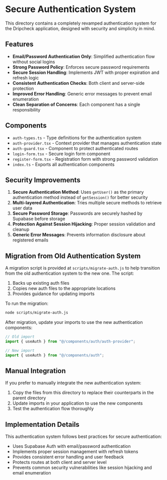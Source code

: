 # Secure Authentication System

This directory contains a completely revamped authentication system for the Dripcheck application, designed with security and simplicity in mind.

## Features

- **Email/Password Authentication Only**: Simplified authentication flow without social logins
- **Strong Password Policy**: Enforces secure password requirements
- **Secure Session Handling**: Implements JWT with proper expiration and refresh logic
- **Consistent Authentication Checks**: Both client and server-side protection
- **Improved Error Handling**: Generic error messages to prevent email enumeration
- **Clean Separation of Concerns**: Each component has a single responsibility

## Components

- `auth-types.ts` - Type definitions for the authentication system
- `auth-provider.tsx` - Context provider that manages authentication state
- `auth-guard.tsx` - Component to protect authenticated routes
- `login-form.tsx` - Secure login form component
- `register-form.tsx` - Registration form with strong password validation
- `index.ts` - Exports all authentication components

## Security Improvements

1. **Secure Authentication Method**: Uses `getUser()` as the primary authentication method instead of `getSession()` for better security
2. **Multi-layered Authentication**: Tries multiple secure methods to retrieve user data
3. **Secure Password Storage**: Passwords are securely hashed by Supabase before storage
4. **Protection Against Session Hijacking**: Proper session validation and cleanup
5. **Generic Error Messages**: Prevents information disclosure about registered emails

## Migration from Old Authentication System

A migration script is provided at `scripts/migrate-auth.js` to help transition from the old authentication system to the new one. The script:

1. Backs up existing auth files
2. Copies new auth files to the appropriate locations
3. Provides guidance for updating imports

To run the migration:

```bash
node scripts/migrate-auth.js
```

After migration, update your imports to use the new authentication components:

```typescript
// Old import
import { useAuth } from "@/components/auth/auth-provider";

// New import
import { useAuth } from "@/components/auth";
```

## Manual Integration

If you prefer to manually integrate the new authentication system:

1. Copy the files from this directory to replace their counterparts in the parent directory
2. Update imports in your application to use the new components
3. Test the authentication flow thoroughly

## Implementation Details

This authentication system follows best practices for secure authentication:

- Uses Supabase Auth with email/password authentication
- Implements proper session management with refresh tokens
- Provides consistent error handling and user feedback
- Protects routes at both client and server level
- Prevents common security vulnerabilities like session hijacking and email enumeration
